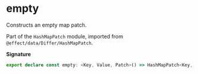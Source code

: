 # empty

Constructs an empty map patch.

Part of the `HashMapPatch` module, imported from `@effect/data/Differ/HashMapPatch`.

**Signature**

```ts
export declare const empty: <Key, Value, Patch>() => HashMapPatch<Key, Value, Patch>
```
